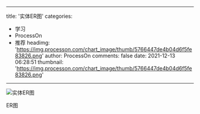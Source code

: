 
---
title: '实体ER图'
categories: 
 - 学习
 - ProcessOn
 - 推荐
headimg: 'https://img.processon.com/chart_image/thumb/5766447de4b04d6f5fe83826.png'
author: ProcessOn
comments: false
date: 2021-12-13 06:28:51
thumbnail: 'https://img.processon.com/chart_image/thumb/5766447de4b04d6f5fe83826.png'
---

<div>   
<img class="thumb" alt="实体ER图" src="https://img.processon.com/chart_image/thumb/5766447de4b04d6f5fe83826.png" referrerpolicy="no-referrer">
<p>ER图</p>  
</div>
            